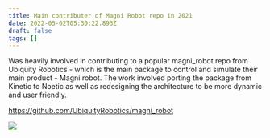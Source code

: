 ```yaml
---
title: Main contributer of Magni Robot repo in 2021
date: 2022-05-02T05:30:22.893Z
draft: false
tags: []
---
```

Was heavily involved in contributing to a popular magni_robot repo from Ubiquity Robotics - which is the main package to control and simulate their main product - Magni robot. The work involved porting the package from Kinetic to Noetic as well as redesigning the architecture to be more dynamic and user friendly. 

https://github.com/UbiquityRobotics/magni_robot

![](/images/uploads/githubmagni.png)